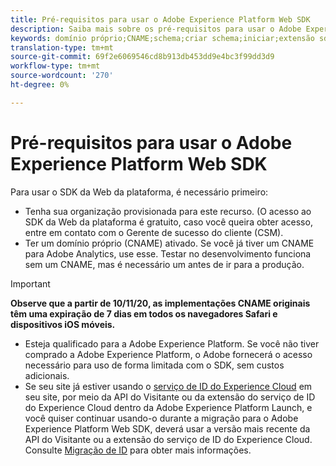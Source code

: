 ```yaml
---
title: Pré-requisitos para usar o Adobe Experience Platform Web SDK
description: Saiba mais sobre os pré-requisitos para usar o Adobe Experience Platform Web SDK.
keywords: domínio próprio;CNAME;schema;criar schema;iniciar;extensão sdk da Web;extensão;extensão;id de configuração;ferramenta de configuração;elemento de dados;criar elemento de dados;Objeto XDM;sendEvent;send Evento;
translation-type: tm+mt
source-git-commit: 69f2e6069546cd8b913db453dd9e4bc3f99dd3d9
workflow-type: tm+mt
source-wordcount: '270'
ht-degree: 0%

---
```



# Pré-requisitos para usar o Adobe Experience Platform Web SDK

Para usar o SDK da Web da plataforma, é necessário primeiro:

- Tenha sua organização provisionada para este recurso. (O acesso ao SDK da Web da plataforma é gratuito, caso você queira obter acesso, entre em contato com o Gerente de sucesso do cliente (CSM).
- Ter um domínio próprio (CNAME) ativado. Se você já tiver um CNAME para Adobe Analytics, use esse. Testar no desenvolvimento funciona sem um CNAME, mas é necessário um antes de ir para a produção.

>[!IMPORTANT]
>
>**Observe que a partir de 10/11/20, as implementações CNAME originais têm uma expiração de 7 dias em todos os navegadores Safari e dispositivos iOS móveis.**

- Esteja qualificado para a Adobe Experience Platform. Se você não tiver comprado a Adobe Experience Platform, o Adobe fornecerá o acesso necessário para uso de forma limitada com o SDK, sem custos adicionais.
- Se seu site já estiver usando o [serviço de ID do Experience Cloud](https://experienceleague.adobe.com/docs/experience-platform/edge/identity/overview.html) em seu site, por meio da API do Visitante ou da extensão do serviço de ID do Experience Cloud dentro da Adobe Experience Platform Launch, e você quiser continuar usando-o durante a migração para o Adobe Experience Platform Web SDK, deverá usar a versão mais recente da API do Visitante ou a extensão do serviço de ID do Experience Cloud. Consulte [Migração de ID](https://experienceleague.adobe.com/docs/experience-platform/edge/identity/overview.html?lang=en#identity) para obter mais informações.
